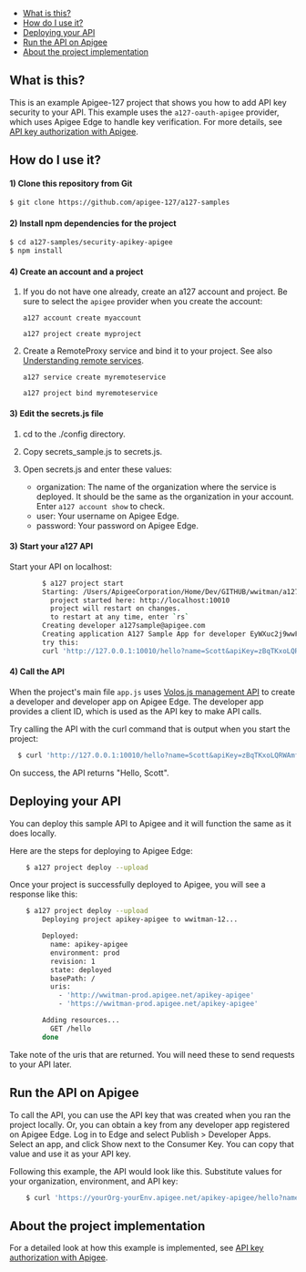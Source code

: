 
* [What is this?](#whatisthis)
* [How do I use it?](#howdo)
* [Deploying your API](#deploy)
* [Run the API on Apigee](#runapigee)
* [About the project implementation](#abouthe)

## <a name="whatisthis"></a>What is this?

This is an example Apigee-127 project that shows you how to add API key security to your API. This example uses the `a127-oauth-apigee` provider, which uses Apigee Edge to handle key verification. For more details, see [API key authorization with Apigee](https://github.com/apigee-127/a127-documentation/wiki/security-apikey-apigee).

## <a name="howdo"></a>How do I use it?

#### 1) Clone this repository from Git
```bash 
$ git clone https://github.com/apigee-127/a127-samples
```

#### 2) Install npm dependencies for the project
```bash
$ cd a127-samples/security-apikey-apigee
$ npm install
```

#### 4) Create an account and a project

1. If you do not have one already, create an a127 account and project. Be sure to select the `apigee` provider when you create the account:

    `a127 account create myaccount`

    `a127 project create myproject`


3. Create a RemoteProxy service and bind it to your project. See also [Understanding remote services](https://github.com/apigee-127/a127-documentation/wiki/Services).

    `a127 service create myremoteservice`

    `a127 project bind myremoteservice`


#### 3) Edit the secrets.js file

1. cd to the ./config directory.
2. Copy secrets_sample.js to secrets.js.
3. Open secrets.js and enter these values:

    * organization: The name of the organization where the service is deployed. It should be the same as the organization in your account. Enter `a127 account show` to check. 
    * user: Your username on Apigee Edge.
    * password: Your password on Apigee Edge.

#### 3) Start your a127 API

Start your API on localhost:
```bash
        $ a127 project start
        Starting: /Users/ApigeeCorporation/Home/Dev/GITHUB/wwitman/a127-samples/security-apikey-apigee/app.js...
          project started here: http://localhost:10010
          project will restart on changes.
          to restart at any time, enter `rs`
        Creating developer a127sample@apigee.com
        Creating application A127 Sample App for developer EyWXuc2j9wwFslbk
        try this:
        curl 'http://127.0.0.1:10010/hello?name=Scott&apiKey=zBqTKxoLQRWAmfIQRSqNihqpmtgz3HR'
```

#### 4) Call the API

When the project's main file `app.js` uses [Volos.js management API](https://github.com/apigee-127/volos/tree/master/management/common) to create a developer and developer app on Apigee Edge. The developer app provides a client ID, which is used as the API key to make API calls.

Try calling the API with the curl command that is output when you start the project:

```bash
  $ curl 'http://127.0.0.1:10010/hello?name=Scott&apiKey=zBqTKxoLQRWAmfIQRSqNihqpmtgz3HR'
```

On success, the API returns "Hello, Scott". 

## <a name="deploy"></a>Deploying your API

You can deploy this sample API to Apigee and it will function the same as it does locally. 

Here are the steps for deploying to Apigee Edge:

```bash
    $ a127 project deploy --upload
```
Once your project is successfully deployed to Apigee, you will see a response like this:
```bash
    $ a127 project deploy --upload
        Deploying project apikey-apigee to wwitman-12...

        Deployed:
          name: apikey-apigee
          environment: prod
          revision: 1
          state: deployed
          basePath: /
          uris:
            - 'http://wwitman-prod.apigee.net/apikey-apigee'
            - 'https://wwitman-prod.apigee.net/apikey-apigee'

        Adding resources...
          GET /hello
        done
```

Take note of the uris that are returned. You will need these to send requests to your API later.

## <a name="runapigee"></a>Run the API on Apigee

To call the API, you can use the API key that was created when you ran the project locally. Or, you can obtain a key from any developer app registered on Apigee Edge. Log in to Edge and select Publish > Developer Apps. Select an app, and click Show next to the Consumer Key. You can copy that value and use it as your API key. 

Following this example, the API would look like this. Substitute values for your organization, environment, and API key:

```bash
    $ curl 'https://yourOrg-yourEnv.apigee.net/apikey-apigee/hello?name=Scott&apiKey=zBqTKxoLQRWAmfIQRSqNihqpmtgz3HR'
```

## <a name="aboutthe"></a>About the project implementation

For a detailed look at how this example is implemented, see [API key authorization with Apigee](https://github.com/apigee-127/a127-documentation/wiki/security-apikey-apigee).








